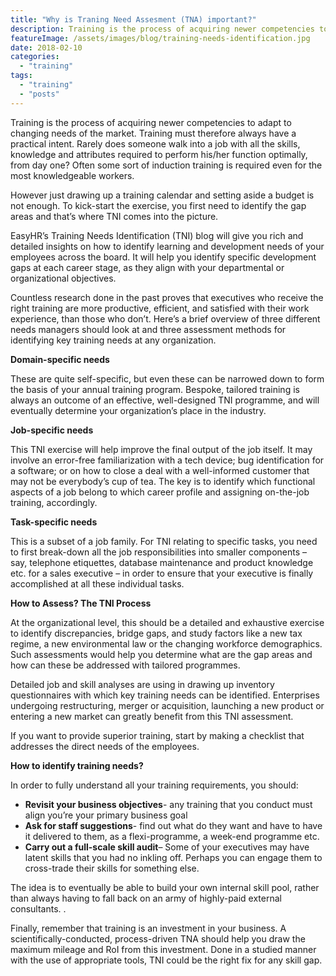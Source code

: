 ```yaml
---
title: "Why is Traning Need Assesment (TNA) important?"
description: Training is the process of acquiring newer competencies to adapt to changing needs of the market. Training must therefore always have a practical intent.
featureImage: /assets/images/blog/training-needs-identification.jpg
date: 2018-02-10
categories: 
  - "training"
tags: 
  - "training"
  - "posts"
---
```


Training is the process of acquiring newer competencies to adapt to changing needs of the market. Training must therefore always have a practical intent. Rarely does someone walk into a job with all the skills, knowledge and attributes required to perform his/her function optimally, from day one? Often some sort of induction training is required even for the most knowledgeable workers.

However just drawing up a training calendar and setting aside a budget is not enough. To kick-start the exercise, you first need to identify the gap areas and that’s where TNI comes into the picture.

EasyHR’s Training Needs Identification (TNI) blog will give you rich and detailed insights on how to identify learning and development needs of your employees across the board. It will help you identify specific development gaps at each career stage, as they align with your departmental or organizational objectives.

Countless research done in the past proves that executives who receive the right training are more productive, efficient, and satisfied with their work experience, than those who don’t. Here’s a brief overview of three different needs managers should look at and three assessment methods for identifying key training needs at any organization.

**Domain-specific needs**

These are quite self-specific, but even these can be narrowed down to form the basis of your annual training program. Bespoke, tailored training is always an outcome of an effective, well-designed TNI programme, and will eventually determine your organization’s place in the industry.

**Job-specific needs**

This TNI exercise will help improve the final output of the job itself. It may involve an error-free familiarization with a tech device; bug identification for a software; or on how to close a deal with a well-informed customer that may not be everybody’s cup of tea. The key is to identify which functional aspects of a job belong to which career profile and assigning on-the-job training, accordingly.

**Task-specific needs**

This is a subset of a job family. For TNI relating to specific tasks, you need to first break-down all the job responsibilities into smaller components – say, telephone etiquettes, database maintenance and product knowledge etc. for a sales executive – in order to ensure that your executive is finally accomplished at all these individual tasks.

**How to Assess? The TNI Process**

At the organizational level, this should be a detailed and exhaustive exercise to identify discrepancies, bridge gaps, and study factors like a new tax regime, a new environmental law or the changing workforce demographics. Such assessments would help you determine what are the gap areas and how can these be addressed with tailored programmes.

Detailed job and skill analyses are using in drawing up inventory questionnaires with which key training needs can be identified. Enterprises undergoing restructuring, merger or acquisition, launching a new product or entering a new market can greatly benefit from this TNI assessment.

If you want to provide superior training, start by making a checklist that addresses the direct needs of the employees.

**How to identify training needs?**

In order to fully understand all your training requirements, you should:

- **Revisit your business objectives**\- any training that you conduct must align you’re your primary business goal
- **Ask for staff suggestions**\- find out what do they want and have to have it delivered to them, as a flexi-programme, a week-end programme etc.
- **Carry out a full-scale skill audit**– Some of your executives may have latent skills that you had no inkling off. Perhaps you can engage them to cross-trade their skills for something else.

The idea is to eventually be able to build your own internal skill pool, rather than always having to fall back on an army of highly-paid external consultants. .

Finally, remember that training is an investment in your business. A scientifically-conducted, process-driven TNA should help you draw the maximum mileage and RoI from this investment. Done in a studied manner with the use of appropriate tools, TNI could be the right fix for any skill gap.
